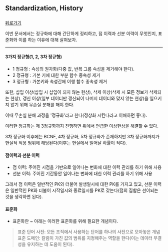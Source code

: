 ## Standardization, History

##### 

[뒤로가기](/database/README.md)

이번 문서에서는 정규화에 대해 간단하게 정리하고, 점 이력과 선분 이력이 무엇인지, 표준화와 이를 하는 이유에 대해 살펴보자.  

---

#### 3가지 정규형(1, 2, 3차 정규형)  

* 1 정규형 : 속성의 원자화(다중 값, 반복 그룹 속성을 제거해야 한다).  
* 2 정규형 : 기본 키에 대한 부분 함수 종속성 제거  
* 3 정규형 : 가본키와 속성간에 이행 함수 종속성 제거  

또한, 삽입 이상(삽입 시 삽입이 되지 않는 현상), 삭제 이상(삭제 시 모든 정보가 삭제되는 현상), 갱신 이상(일부 데이터만 갱신되어 나머지 데이터와 맞지 않는 현상)을 일으키지 않기 위해 무손실 분해를 해야 한다.  

이때 무손실 분해 과정을 '정규화'라고 한다(정상화 시킨다라고 이해하면 좋다).  

이러한 정규화는 제 3정규화까지 진행하면 위에서 언급한 이상현상을 해결할 수 있다.  

3차 정규화 이후에는 BCNF, 4차 정규화, 5차 정규화가 존재하지만 3차 정규화까지가 현실적 적용 범위에 해당된다(이후는 현실에서 일어날 확률이 적다).  

#### 점이력과 선분 이력  

* 점 이력: 주어진 시점을 기반으로 일어나는 변화에 대한 이력 관리를 하기 위해 사용  
* 선분 이력: 주어진 기간동안 일어나는 변화에 대한 이력 관리를 하기 위해 사용  

그래서 점 이력은 일반적인 PK와 더불어 발생일시에 대한 PK를 가지고 있고, 선분 이력은 일반적인 PK와 더불어 시작일시와 종료일시를 PK로 갖는다(점의 집합은 선이되는 것을 생각하면 된다).  

#### 표준화  

* 표준화란 ~ 아래는 이러한 표준화를 위해 필요한 개념이다.  

> 표준 단어 사전: 모든 조직에서 사용하는 단어를 하나의 사전으로 모아놓은 개념  
> 표준 도메인: 칼럼이 가진 값의 범위를 지정해주는 역할을 한다(이는 데이터 무결성을 유지하는 데 도움이 된다).  

